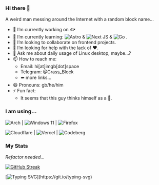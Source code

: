 ### Hi there 👋

A weird man messing around the Internet with a random block name...

- 🔭 I’m currently working on 🐟
- 🌱 I’m currently learning: ![Astro](https://img.shields.io/badge/astro-%232C2052.svg?style=for-the-badge&logo=astro&logoColor=white) & ![Next JS](https://img.shields.io/badge/Next-black?style=for-the-badge&logo=next.js&logoColor=white) & ![Go](https://img.shields.io/badge/go-%2300ADD8.svg?style=for-the-badge&logo=go&logoColor=white) .
- 👯 I’m looking to collaborate on frontend projects.
- 🤔 I’m looking for help with the lack of ❤️.
- 💬 Ask me about daily usage of Linux desktop, maybe...? 
- 📫 How to reach me:
  - Email: hi[at]imgb[dot]space
  - Telegram: @Grass_Block
  - ⬅️ more links...
- 😄 Pronouns: gb/he/him
- ⚡ Fun fact:
  - It seems that this guy thinks himself as a 🦊.
### I am using...
![Arch](https://img.shields.io/badge/Arch%20Linux-1793D1?logo=arch-linux&logoColor=fff&style=for-the-badge) | ![Windows 11](https://img.shields.io/badge/Windows%2011-%230079d5.svg?style=for-the-badge&logo=Windows%2011&logoColor=white) | ![Firefox](https://img.shields.io/badge/Firefox-FF7139?style=for-the-badge&logo=Firefox-Browser&logoColor=white)

![Cloudflare](https://img.shields.io/badge/Cloudflare-F38020?style=for-the-badge&logo=Cloudflare&logoColor=white) | ![Vercel](https://img.shields.io/badge/vercel-%23000000.svg?style=for-the-badge&logo=vercel&logoColor=white) | ![Codeberg](https://img.shields.io/badge/Codeberg-2185D0?style=for-the-badge&logo=Codeberg&logoColor=white)
### My Stats
_Refactor needed..._
<!-- ![Stats](https://metrics.lecoq.io/Grassblock1?template=classic&activity=1&followup=1&isocalendar=1&languages=1&pagespeed=1&stars=1&tweets=1&pagespeed.detailed=true&pagespeed.screenshot=true&isocalendar.duration=full-year&tweets.limit=2&tweets.user=Grass_block_cn&stars.limit=4&activity.limit=5&activity.days=14&activity.filter=all&config.timezone=Asia%2FShanghai&config.animated=true) -->
<!-- ![alt](/github-metrics.svg) -->
[![GitHub Streak](https://streak-stats.demolab.com?user=GrassBlock1&theme=nord&hide_border=true&date_format=n%2Fj%5B%2FY%5D)](https://git.io/streak-stats)



[![Typing SVG](https://readme-typing-svg.demolab.com?font=Space+Mono&pause=1000&color=5E81AC&repeat=false&random=false&width=435&lines=+Per+aspera+ad+astra.)](https://git.io/typing-svg)
